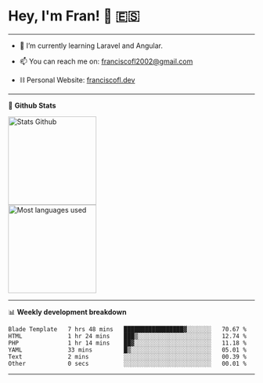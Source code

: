 # Hey, I'm Fran! 👋 :es:

-------

- 🌱 I’m currently learning Laravel and Angular.

- 📫 You can reach me on: franciscofl2002@gmail.com

- ⛓  Personal Website: [franciscofl.dev](https://www.franciscofl.dev/)

-------

📝 **Github Stats**


<div align="left">
  <img height="180em" src="https://github-readme-stats.vercel.app/api?username=franciscofl12&count_private=true&show_icons=true&theme=dracula&bg_color=-45deg,282A36,3D3344" alt="Stats Github"/>
  <br>
  <img height="180em" src="https://github-readme-stats.vercel.app/api/top-langs/?username=franciscofl12&count_private&theme=dracula&bg_color=-45deg,282A36,3D3344&layout=compact&langs_count=6" alt="Most languages used"/>
</div>

-------

📊 **Weekly development breakdown**


<!--START_SECTION:waka-->

```text
Blade Template   7 hrs 48 mins   █████████████████▓░░░░░░░   70.67 %
HTML             1 hr 24 mins    ███▒░░░░░░░░░░░░░░░░░░░░░   12.74 %
PHP              1 hr 14 mins    ██▓░░░░░░░░░░░░░░░░░░░░░░   11.18 %
YAML             33 mins         █▒░░░░░░░░░░░░░░░░░░░░░░░   05.01 %
Text             2 mins          ░░░░░░░░░░░░░░░░░░░░░░░░░   00.39 %
Other            0 secs          ░░░░░░░░░░░░░░░░░░░░░░░░░   00.01 %
```

<!--END_SECTION:waka-->

-------

